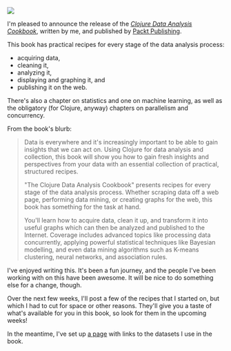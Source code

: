 <img class='bookframe' src='http://dgdsbygo8mp3h.cloudfront.net/sites/default/files/imagecache/productview_larger/2643OS_0.jpg'/>

I'm pleased to announce the release of the [*Clojure Data Analysis
Cookbook*][packtclj], written by me, and published by [Packt
Publishing][packt].

<!--more-->

This book has practical recipes for every stage of the data analysis
process:

* acquiring data,
* cleaning it,
* analyzing it,
* displaying and graphing it, and
* publishing it on the web.

There's also a chapter on statistics and one on machine learning, as well as
the obligatory (for Clojure, anyway) chapters on parallelism and concurrency.

From the book's blurb:

> Data is everywhere and it's increasingly important to be able to gain
> insights that we can act on. Using Clojure for data analysis and collection,
> this book will show you how to gain fresh insights and perspectives from your
> data with an essential collection of practical, structured recipes.
> 
> "The Clojure Data Analysis Cookbook" presents recipes for every stage of the
> data analysis process. Whether scraping data off a web page, performing data
> mining, or creating graphs for the web, this book has something for the task at
> hand.
> 
> You'll learn how to acquire data, clean it up, and transform it into useful
> graphs which can then be analyzed and published to the Internet. Coverage
> includes advanced topics like processing data concurrently, applying powerful
> statistical techniques like Bayesian modelling, and even data mining algorithms
> such as K-means clustering, neural networks, and association rules.

I've enjoyed writing this. It's been a fun journey, and the people I've been
working with on this have been awesome. It will be nice to do something else
for a change, though.

Over the next few weeks, I'll post a few of the recipes that I started on, but
which I had to cut for space or other reasons. They'll give you a taste of
what's available for you in this book, so look for them in the upcoming weeks!

In the meantime, I've set up [a page][data] with links to the datasets I use in
the book.

[packt]: http://www.packtpub.com/
[packtclj]: http://www.packtpub.com/clojure-data-analysis-cookbook/book
[data]: http://www.ericrochester.com/clj-data-analysis/

